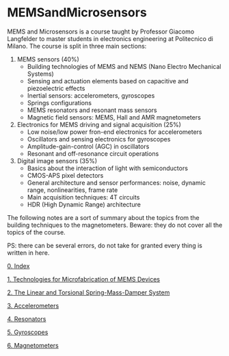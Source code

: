 # MEMSandMicrosensors
MEMS and Microsensors is a course taught by Professor Giacomo Langfelder to master students in electronics engineering at Politecnico di Milano.
The course is split in three main sections:
1. MEMS sensors (40%)
    - Building technologies of MEMS and NEMS (Nano Electro Mechanical Systems)
    - Sensing and actuation elements based on capacitive and piezoelectric effects
    - Inertial sensors: accelerometers, gyroscopes
    - Springs configurations
    - MEMS resonators and resonant mass sensors
    - Magnetic field sensors: MEMS, Hall and AMR magnetometers
2. Electronics for MEMS driving and signal acquisition (25%)
    - Low noise/low power fron-end electronics for accelerometers
    - Oscillators and sensing electronics for gyroscopes
    - Amplitude-gain-control (AGC) in oscillators
    - Resonant and off-resonance circuit operations
4. Digital image sensors (35%) 
    - Basics about the interaction of light with semiconductors
    - CMOS-APS pixel detectors
    - General architecture and sensor performances: noise, dynamic range, nonlinearities, frame rate
    - Main acquisition techniques: 4T circuits
    - HDR (High Dynamic Range) architecture

The following notes are a sort of summary about the topics from the building techniques to the magnetometers. Beware: they do not cover all the topics of the course.

PS: there can be several errors, do not take for granted every thing is written in here.

[0. Index](https://github.com/FrancescoGavetti/MEMSandMicrosensors/blob/main/MEMS%20-%20Index.pdf)

[1. Technologies for Microfabrication of MEMS Devices](https://github.com/FrancescoGavetti/MEMSandMicrosensors/blob/main/1.%20Technologies%20for%20Microfabrication%20of%20MEMS%20Devices.pdf)

[2. The Linear and Torsional Spring-Mass-Damper System](https://github.com/FrancescoGavetti/MEMSandMicrosensors/blob/main/2.%20The%20Linear%20and%20Torsional%20Spring-Mass-Damper%20System.pdf)

[3. Accelerometers](https://github.com/FrancescoGavetti/MEMSandMicrosensors/blob/main/3.%20Accelerometers_compressed.pdf)

[4. Resonators](https://github.com/FrancescoGavetti/MEMSandMicrosensors/blob/main/4.%20Resonators.pdf)

[5. Gyroscopes](https://github.com/FrancescoGavetti/MEMSandMicrosensors/blob/main/5.%20Gyroscopes_compressed.pdf)

[6. Magnetometers](https://github.com/FrancescoGavetti/MEMSandMicrosensors/blob/main/6.%20Magnetometers.pdf)
